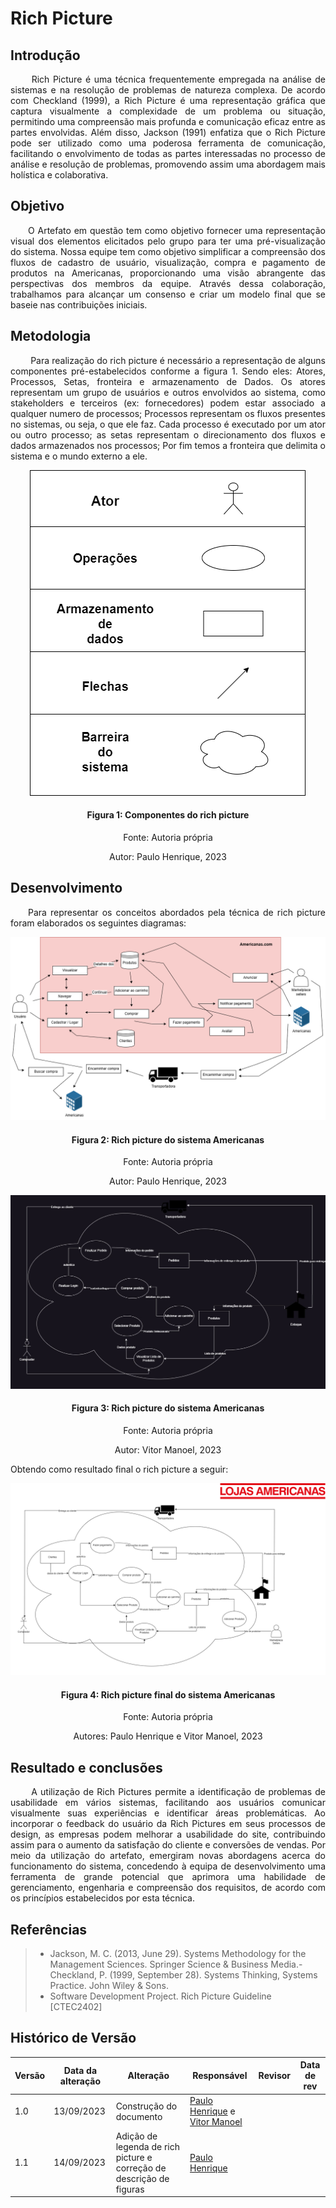 # Rich Picture

## Introdução

<div align="justify">
&emsp;&emsp; Rich Picture é uma técnica frequentemente empregada na análise de sistemas e na resolução de problemas de natureza complexa. De acordo com Checkland (1999), a Rich Picture é uma representação gráfica que captura visualmente a complexidade de um problema ou situação, permitindo uma compreensão mais profunda e comunicação eficaz entre as partes envolvidas. Além disso, Jackson (1991) enfatiza que o Rich Picture pode ser utilizado como uma poderosa ferramenta de comunicação, facilitando o envolvimento de todas as partes interessadas no processo de análise e resolução de problemas, promovendo assim uma abordagem mais holística e colaborativa.
</div>

## Objetivo

<div align="justify">
&emsp;&emsp;O Artefato em questão tem como objetivo fornecer uma representação visual dos elementos elicitados pelo grupo para ter uma pré-visualização do sistema. Nossa equipe tem como objetivo simplificar a compreensão dos fluxos de cadastro de usuário, visualização, compra e pagamento de produtos na Americanas, proporcionando uma visão abrangente das perspectivas dos membros da equipe. Através dessa colaboração, trabalhamos para alcançar um consenso e criar um modelo final que se baseie nas contribuições iniciais.
</div>

## Metodologia

<div align="justify">
&emsp;&emsp; Para realização do rich picture é necessário a representação de alguns componentes pré-estabelecidos conforme a figura 1. Sendo eles: Atores, Processos, Setas, fronteira e armazenamento de Dados. Os atores representam um grupo de usuários e outros envolvidos ao sistema, como stakeholders e terceiros (ex: fornecedores) podem estar associado a qualquer numero de processos; Processos representam os fluxos presentes no sistemas, ou seja, o que ele faz. Cada processo é executado por um ator ou outro processo; as setas representam o direcionamento dos fluxos e dados armazenados nos processos; Por fim temos a fronteira que delimita o sistema e o mundo externo a ele.

<div align = "center">

![](../public/rich-picture/legenda-richPicture.png)
<h4> Figura 1: Componentes do rich picture </h4>
<p> Fonte: Autoria própria </p>
<p> Autor: Paulo Henrique, 2023 </p>
</div>
</div>

## Desenvolvimento

<div align="justify">
&emsp;&emsp;Para representar os conceitos abordados pela técnica de rich picture foram elaborados os seguintes diagramas:

<div align="center">

![](../public/rich-picture/richPicture2Americanas.png)
</div>
<h4 align = "center"> Figura 2: Rich picture do sistema Americanas </h4>
<p align = "center"> Fonte: Autoria própria </p>
<p align = "center"> Autor: Paulo Henrique, 2023 </p>

<div align="center">

![](../public/rich-picture/richPictureAmericanas.jpg)
</div>

<h4 align = "center"> Figura 3: Rich picture do sistema Americanas </h4>
<p align = "center"> Fonte: Autoria própria </p>
<p align = "center"> Autor: Vitor Manoel, 2023 </p>

Obtendo como resultado final o rich picture a seguir:
<div align="center">

![](../public/rich-picture/richPictureAmericanasFinal.png)
</div>
<h4 align = "center"> Figura 4: Rich picture final do sistema Americanas </h4>
<p align = "center"> Fonte: Autoria própria </p>
<p align = "center"> Autores: Paulo Henrique e Vitor Manoel, 2023 </p>

</div>

## Resultado e conclusões

<div align="justify">
&emsp;&emsp;
A utilização de Rich Pictures permite a identificação de problemas de usabilidade em vários sistemas, facilitando aos usuários comunicar visualmente suas experiências e identificar áreas problemáticas. Ao incorporar o feedback do usuário da Rich Pictures em seus processos de design, as empresas podem melhorar a usabilidade do site, contribuindo assim para o aumento da satisfação do cliente e conversões de vendas. Por meio da utilização do artefato, emergiram novas abordagens acerca do funcionamento do sistema, concedendo à equipa de desenvolvimento uma ferramenta de grande potencial que aprimora uma habilidade de gerenciamento, engenharia e compreensão dos requisitos, de acordo com os princípios estabelecidos por esta técnica.
</div>

## Referências

> - Jackson, M. C. (2013, June 29). Systems Methodology for the Management Sciences. Springer Science & Business Media.- Checkland, P. (1999, September 28). Systems Thinking, Systems Practice. John Wiley & Sons.
> - Software Development Project. Rich Picture Guideline [CTEC2402]

## Histórico de Versão

| Versão | Data da alteração | Alteração                                                            | Responsável                                                                                        | Revisor | Data de rev |
| ------ | ----------------- | -------------------------------------------------------------------- | -------------------------------------------------------------------------------------------------- | ------- | ----------- |
| 1.0    | 13/09/2023        | Construção do documento                                              | [Paulo Henrique](https://github.com/owhenrique) e [Vitor Manoel](https://github.com/vitormanoel17) | []()    |             |
| 1.1    | 14/09/2023        | Adição de legenda de rich picture e correção de descrição de figuras | [Paulo Henrique](https://github.com/owhenrique)                                                    | []()    |             |
